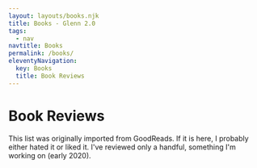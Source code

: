 ```yaml
---
layout: layouts/books.njk
title: Books - Glenn 2.0
tags:
  - nav
navtitle: Books
permalink: /books/
eleventyNavigation:
  key: Books
  title: Book Reviews
---
```

<div class="ml-56">
<h1>Book Reviews</h1>

This list was originally imported from GoodReads. If it is here, I probably either hated it or liked it. I've reviewed only a handful, something I'm working on (early 2020).
</div>